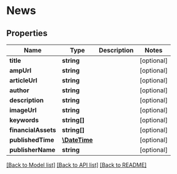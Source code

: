 # News

## Properties
Name | Type | Description | Notes
------------ | ------------- | ------------- | -------------
**title** | **string** |  | [optional] 
**ampUrl** | **string** |  | [optional] 
**articleUrl** | **string** |  | [optional] 
**author** | **string** |  | [optional] 
**description** | **string** |  | [optional] 
**imageUrl** | **string** |  | [optional] 
**keywords** | **string[]** |  | [optional] 
**financialAssets** | **string[]** |  | [optional] 
**publishedTime** | [**\DateTime**](\DateTime.md) |  | [optional] 
**publisherName** | **string** |  | [optional] 

[[Back to Model list]](../../README.md#documentation-for-models) [[Back to API list]](../../README.md#documentation-for-api-endpoints) [[Back to README]](../../README.md)

